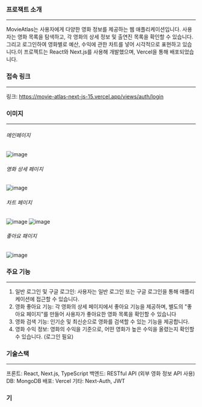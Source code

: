 ### 프로잭트 소개
--- 
MovieAtlas는 사용자에게 다양한 영화 정보를 제공하는 웹 애플리케이션입니다. 사용자는 영화 목록을 탐색하고, 각 영화의 상세 정보 및 출연진 목록을 확인할 수 있습니다. 그리고 로그인하여 영화별로 예산, 수익에 관한 차트를 넣어 시각적으로 표현하고 있습니다.이 프로젝트는 React와 Next.js를 사용해 개발했으며, Vercel을 통해 배포되었습니다.

### 접속 링크
---
링크: https://movie-atlas-next-js-15.vercel.app/views/auth/login

### 이미지
---
###### 메인페이지
![image](https://github.com/user-attachments/assets/eaa8ef9d-78c5-46f8-8d0a-98ba28ac6a9e)

###### 영화 상세 페이지
![image](https://github.com/user-attachments/assets/639b0000-3bc8-4b70-a6a3-9f8a6b6b0b8a)

###### 차트 페이지
![image](https://github.com/user-attachments/assets/1ca736a6-8593-423b-a512-dba1239ba9db)
![image](https://github.com/user-attachments/assets/30fc3620-0c9f-4044-a57b-37ab2eb68b43)


###### 좋아요 패이지
![image](https://github.com/user-attachments/assets/59691eda-1600-4639-acb3-ec860a707c06)

### 주요 기능
---
1. 일반 로그인 및 구글 로그인: 사용자는 일반 로그인 또는 구글 로그인을 통해 애플리케이션에 접근할 수 있습니다.
2. 영화 좋아요 기능: 각 영화의 상세 페이지에서 좋아요 기능을 제공하며, 별도의 "좋아요 페이지"를 만들어 사용자가 좋아요한 영화 목록을 확인할 수 있습니다
3. 영화 검색 기능: 인기순 및 최신순으로 영화를 검색할 수 있는 기능을 제공합니다.
4. 영화 수익 정보: 영화의 수익을 기준으로, 어떤 영화가 높은 수익을 올렸는지 확인할 수 있습니다. (로그인 필요)

### 기술스택
---
프론트: React, Next.js, TypeScript
백엔드: RESTful API (외부 영화 정보 API 사용)
DB: MongoDB
배포: Vercel
기타: Next-Auth, JWT

### 기
